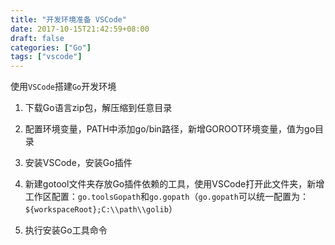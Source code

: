 ```yaml
---
title: "开发环境准备 VSCode"
date: 2017-10-15T21:42:59+08:00
draft: false
categories: ["Go"]
tags: ["vscode"]
---
```


使用`VSCode`搭建`Go`开发环境
<!--more-->

1. 下载Go语言zip包，解压缩到任意目录

2. 配置环境变量，PATH中添加go/bin路径，新增GOROOT环境变量，值为go目录

3. 安装VSCode，安装Go插件

4. 新建gotool文件夹存放Go插件依赖的工具，使用VSCode打开此文件夹，新增工作区配置：`go.toolsGopath`和`go.gopath`（`go.gopath`可以统一配置为：`${workspaceRoot};C:\\path\\golib`）

5. 执行安装Go工具命令